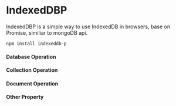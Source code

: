 # IndexedDBP
IndexedDBP is a simple way to use IndexedDB in browsers, base on Promise, similiar to mongoDB api.

```npm install indexeddb-p```

#### Database Operation


#### Collection Operation


#### Document Operation


#### Other Property


